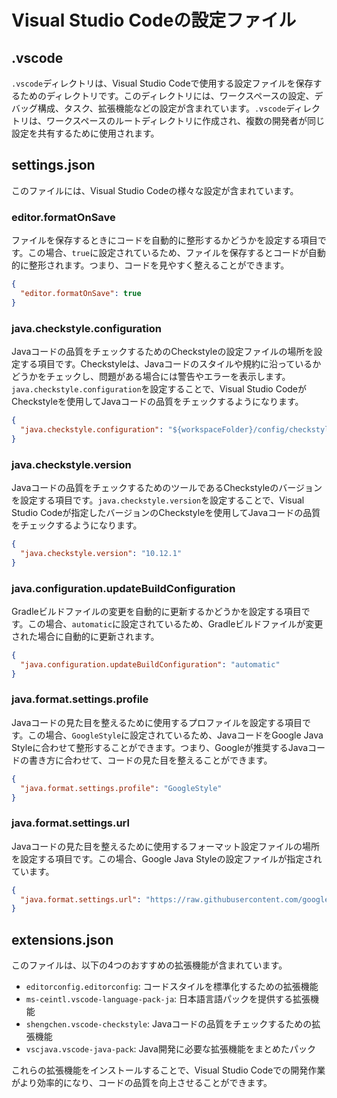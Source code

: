# Visual Studio Codeの設定ファイル

## .vscode

`.vscode`ディレクトリは、Visual Studio Codeで使用する設定ファイルを保存するためのディレクトリです。このディレクトリには、ワークスペースの設定、デバッグ構成、タスク、拡張機能などの設定が含まれています。`.vscode`ディレクトリは、ワークスペースのルートディレクトリに作成され、複数の開発者が同じ設定を共有するために使用されます。

## settings.json

このファイルには、Visual Studio Codeの様々な設定が含まれています。

### editor.formatOnSave

ファイルを保存するときにコードを自動的に整形するかどうかを設定する項目です。この場合、`true`に設定されているため、ファイルを保存するとコードが自動的に整形されます。つまり、コードを見やすく整えることができます。

```json
{
  "editor.formatOnSave": true
}
```
### java.checkstyle.configuration

Javaコードの品質をチェックするためのCheckstyleの設定ファイルの場所を設定する項目です。Checkstyleは、Javaコードのスタイルや規約に沿っているかどうかをチェックし、問題がある場合には警告やエラーを表示します。`java.checkstyle.configuration`を設定することで、Visual Studio CodeがCheckstyleを使用してJavaコードの品質をチェックするようになります。

```json
{
  "java.checkstyle.configuration": "${workspaceFolder}/config/checkstyle/checkstyle.xml"
}
```

### java.checkstyle.version
Javaコードの品質をチェックするためのツールであるCheckstyleのバージョンを設定する項目です。`java.checkstyle.version`を設定することで、Visual Studio Codeが指定したバージョンのCheckstyleを使用してJavaコードの品質をチェックするようになります。

```json
{
  "java.checkstyle.version": "10.12.1"
}
```

### java.configuration.updateBuildConfiguration

Gradleビルドファイルの変更を自動的に更新するかどうかを設定する項目です。この場合、`automatic`に設定されているため、Gradleビルドファイルが変更された場合に自動的に更新されます。

```json
{
  "java.configuration.updateBuildConfiguration": "automatic"
}
```

### java.format.settings.profile

Javaコードの見た目を整えるために使用するプロファイルを設定する項目です。この場合、`GoogleStyle`に設定されているため、JavaコードをGoogle Java Styleに合わせて整形することができます。つまり、Googleが推奨するJavaコードの書き方に合わせて、コードの見た目を整えることができます。

```json
{
  "java.format.settings.profile": "GoogleStyle"
}
```

### java.format.settings.url

Javaコードの見た目を整えるために使用するフォーマット設定ファイルの場所を設定する項目です。この場合、Google Java Styleの設定ファイルが指定されています。

```json
{
  "java.format.settings.url": "https://raw.githubusercontent.com/google/styleguide/gh-pages/eclipse-java-google-style.xml"
}
```

## extensions.json

このファイルは、以下の4つのおすすめの拡張機能が含まれています。

- `editorconfig.editorconfig`: コードスタイルを標準化するための拡張機能
- `ms-ceintl.vscode-language-pack-ja`: 日本語言語パックを提供する拡張機能
- `shengchen.vscode-checkstyle`: Javaコードの品質をチェックするための拡張機能
- `vscjava.vscode-java-pack`: Java開発に必要な拡張機能をまとめたパック

これらの拡張機能をインストールすることで、Visual Studio Codeでの開発作業がより効率的になり、コードの品質を向上させることができます。
